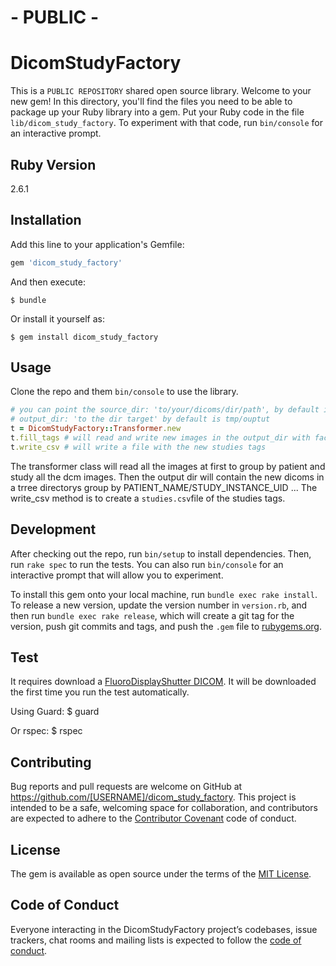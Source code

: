 # - PUBLIC -
# DicomStudyFactory
This is a `PUBLIC REPOSITORY` shared open source library.
Welcome to your new gem! In this directory, you'll find the files you need to be able to package up your Ruby library into a gem. Put your Ruby code in the file `lib/dicom_study_factory`. To experiment with that code, run `bin/console` for an interactive prompt.

## Ruby Version
2.6.1

## Installation

Add this line to your application's Gemfile:

```ruby
gem 'dicom_study_factory'
```

And then execute:

    $ bundle

Or install it yourself as:

    $ gem install dicom_study_factory

## Usage

Clone the repo and them `bin/console` to use the library.
```ruby
# you can point the source_dir: 'to/your/dicoms/dir/path', by default is tmp/source_dir and
# output_dir: 'to the dir target' by default is tmp/ouptut
t = DicomStudyFactory::Transformer.new
t.fill_tags # will read and write new images in the output_dir with factored tags
t.write_csv # will write a file with the new studies tags
```
The transformer class will read all the images at first to group by patient and study all the dcm images.
Then the output dir will contain the new dicoms in a trree directorys group by PATIENT_NAME/STUDY_INSTANCE_UID ...
The write_csv method is to create a `studies.csv`file of the studies tags.

## Development

After checking out the repo, run `bin/setup` to install dependencies. Then, run `rake spec` to run the tests. You can also run `bin/console` for an interactive prompt that will allow you to experiment.

To install this gem onto your local machine, run `bundle exec rake install`. To release a new version, update the version number in `version.rb`, and then run `bundle exec rake release`, which will create a git tag for the version, push git commits and tags, and push the `.gem` file to [rubygems.org](https://rubygems.org).

## Test

It requires download a [FluoroDisplayShutter DICOM](http://www.dclunie.com/images/FluoroWithDisplayShutter.dcm.zip).
It will be downloaded the first time you run the test automatically.

Using Guard:
     $ guard

Or rspec:
     $ rspec


## Contributing

Bug reports and pull requests are welcome on GitHub at https://github.com/[USERNAME]/dicom_study_factory. This project is intended to be a safe, welcoming space for collaboration, and contributors are expected to adhere to the [Contributor Covenant](http://contributor-covenant.org) code of conduct.

## License

The gem is available as open source under the terms of the [MIT License](https://opensource.org/licenses/MIT).

## Code of Conduct

Everyone interacting in the DicomStudyFactory project’s codebases, issue trackers, chat rooms and mailing lists is expected to follow the [code of conduct](https://github.com/[USERNAME]/dicom_study_factory/blob/master/CODE_OF_CONDUCT.md).
